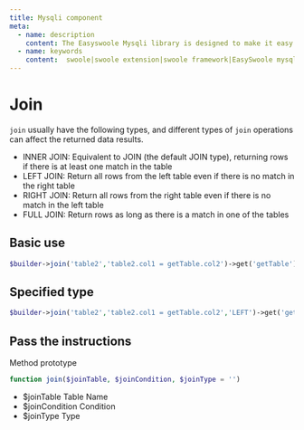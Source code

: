 ```yaml
---
title: Mysqli component
meta:
  - name: description
    content: The Easyswoole Mysqli library is designed to make it easy for users to make a database call in an object-oriented form. And provide basic support for advanced usage such as Orm components.
  - name: keywords
    content:  swoole|swoole extension|swoole framework|EasySwoole mysqli|EasySwoole ORM|Swoole mysqli coroutine client|swoole ORM
---
```

# Join

`join` usually have the following types, and different types of `join` operations can affect the returned data results.

- INNER JOIN: Equivalent to JOIN (the default JOIN type), returning rows if there is at least one match in the table
- LEFT JOIN: Return all rows from the left table even if there is no match in the right table
- RIGHT JOIN: Return all rows from the right table even if there is no match in the left table
- FULL JOIN: Return rows as long as there is a match in one of the tables

## Basic use

```php
$builder->join('table2','table2.col1 = getTable.col2')->get('getTable');
```

## Specified type

```php
$builder->join('table2','table2.col1 = getTable.col2','LEFT')->get('getTable');
```

## Pass the instructions

Method prototype
```php
function join($joinTable, $joinCondition, $joinType = '')
```

- $joinTable Table Name
- $joinCondition Condition
- $joinType Type
